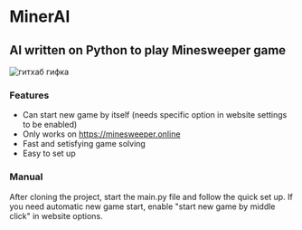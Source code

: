 # MinerAI

## AI written on Python to play Minesweeper game

![гитхаб гифка](https://user-images.githubusercontent.com/87702433/213556724-b2e0d092-368a-4ec6-b2a2-19dca486794d.gif)

### Features
- Can start new game by itself (needs specific option in website settings to be enabled)
- Only works on https://minesweeper.online
- Fast and setisfying game solving
- Easy to set up

### Manual
After cloning the project, start the main.py file and follow the quick set up. 
If you need automatic new game start, enable "start new game by middle click" in website options.
